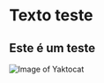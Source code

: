 # Texto teste

## Este é um teste

![Image of Yaktocat](https://octodex.github.com/images/yaktocat.png)
